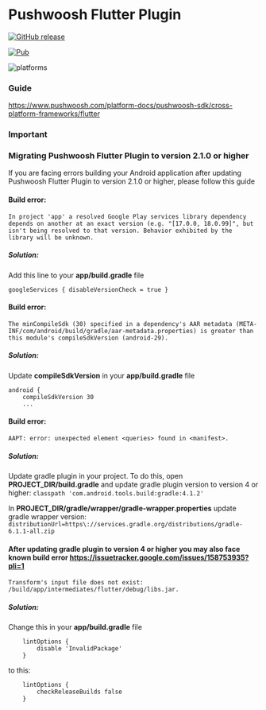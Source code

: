 Pushwoosh Flutter Plugin
===================================================

[![GitHub release](https://img.shields.io/github/release/Pushwoosh/pushwoosh-flutter.svg)](https://github.com/Pushwoosh/pushwoosh-flutter/releases) 

[![Pub](https://img.shields.io/pub/v/pushwoosh.svg)](https://pub.dartlang.org/packages/pushwoosh)

![platforms](https://img.shields.io/badge/platforms-Android%20%7C%20iOS-yellowgreen.svg)

### Guide

https://www.pushwoosh.com/platform-docs/pushwoosh-sdk/cross-platform-frameworks/flutter


### Important 
### Migrating Pushwoosh Flutter Plugin to version 2.1.0 or higher

If you are facing errors building your Android application after updating Pushwoosh Flutter Plugin to version 2.1.0 or higher, please follow this guide
#### Build error:
```
In project 'app' a resolved Google Play services library dependency depends on another at an exact version (e.g. "[17.0.0, 18.0.99]", but isn't being resolved to that version. Behavior exhibited by the library will be unknown.
```

##### Solution:
Add this line to your **app/build.gradle** file
```
googleServices { disableVersionCheck = true }
```

#### Build error:
```
The minCompileSdk (30) specified in a dependency's AAR metadata (META-INF/com/android/build/gradle/aar-metadata.properties) is greater than this module's compileSdkVersion (android-29).
```
##### Solution:
Update **compileSdkVersion** in your **app/build.gradle** file
```
android {
    compileSdkVersion 30
    ...
```

#### Build error:
```
AAPT: error: unexpected element <queries> found in <manifest>.
```

##### Solution:
Update gradle plugin in your project. To do this, open **PROJECT_DIR/build.gradle** and update gradle plugin version to version 4 or higher:
```classpath 'com.android.tools.build:gradle:4.1.2'```

In **PROJECT_DIR/gradle/wrapper/gradle-wrapper.properties** update gradle wrapper version:
```distributionUrl=https\://services.gradle.org/distributions/gradle-6.1.1-all.zip```

#### After updating gradle plugin to version 4 or higher you may also face known build error https://issuetracker.google.com/issues/158753935?pli=1 
```
Transform's input file does not exist: /build/app/intermediates/flutter/debug/libs.jar.
```
##### Solution:
Change this in your **app/build.gradle** file
```
    lintOptions {
        disable 'InvalidPackage'
    }
```
to this:
```
    lintOptions {
        checkReleaseBuilds false
    }
```
